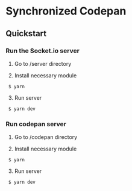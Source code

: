 Synchronized Codepan
====================

Quickstart
----------

### Run the Socket.io server

1. Go to /server directory

2. Install necessary module
```
 $ yarn
```

3. Run server
```
 $ yarn dev
```

### Run codepan server

1. Go to /codepan directory

2. Install necessary module
```
 $ yarn
```

3. Run server
```
 $ yarn dev
```
